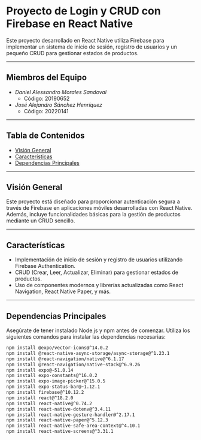 # Proyecto de Login y CRUD con Firebase en React Native

Este proyecto desarrollado en React Native utiliza Firebase para implementar un sistema de inicio de sesión, registro de usuarios y un pequeño CRUD para gestionar estados de productos.

---

## Miembros del Equipo

- *Daniel Alessandro Morales Sandoval*
  - Código: 20190652
- *José Alejandro Sánchez Henríquez*
  - Código: 20220141

---

## Tabla de Contenidos

- [Visión General](#visión-general)
- [Características](#características)
- [Dependencias Principales](#dependencias-principales)

---

## Visión General

Este proyecto está diseñado para proporcionar autenticación segura a través de Firebase en aplicaciones móviles desarrolladas con React Native. Además, incluye funcionalidades básicas para la gestión de productos mediante un CRUD sencillo.

---

## Características

- Implementación de inicio de sesión y registro de usuarios utilizando Firebase Authentication.
- CRUD (Crear, Leer, Actualizar, Eliminar) para gestionar estados de productos.
- Uso de componentes modernos y librerías actualizadas como React Navigation, React Native Paper, y más.

---

## Dependencias Principales

Asegúrate de tener instalado Node.js y npm antes de comenzar. Utiliza los siguientes comandos para instalar las dependencias necesarias:

```bash
npm install @expo/vector-icons@^14.0.2
npm install @react-native-async-storage/async-storage@^1.23.1
npm install @react-navigation/native@^6.1.17
npm install @react-navigation/native-stack@^6.9.26
npm install expo@~51.0.14
npm install expo-constants@^16.0.2
npm install expo-image-picker@^15.0.5
npm install expo-status-bar@~1.12.1
npm install firebase@^10.12.2
npm install react@^18.2.0
npm install react-native@^0.74.2
npm install react-native-dotenv@^3.4.11
npm install react-native-gesture-handler@^2.17.1
npm install react-native-paper@^5.12.3
npm install react-native-safe-area-context@^4.10.1
npm install react-native-screens@^3.31.1
